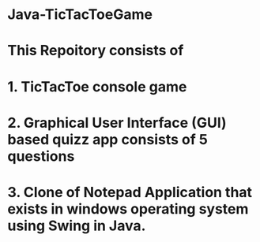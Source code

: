 # Java-TicTacToeGame
# This Repoitory consists of 
# 1. TicTacToe console game  
# 2. Graphical User Interface (GUI) based quizz app consists of 5 questions 
# 3. Clone of Notepad Application that exists in windows operating system using Swing in Java.

